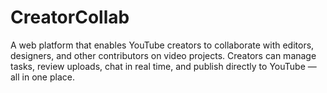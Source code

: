 # CreatorCollab

A web platform that enables YouTube creators to collaborate with editors, designers, and other contributors on video projects. 
Creators can manage tasks, review uploads, chat in real time, and publish directly to YouTube — all in one place.